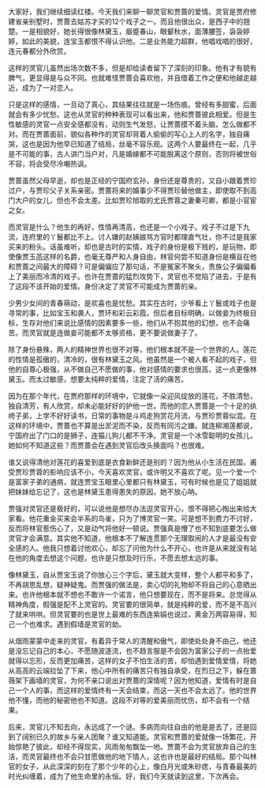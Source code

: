 
大家好，我们继续细读红楼。今天我们来聊一聊灵官和贾蔷的爱情。灵官是贾府修建省亲别墅时，贾蔷去姑苏才买的12个戏子之一。而且他很出众，是西子中的翘楚。一是相貌好，她长得很像林黛玉，眉蹙春山，眼颦秋水，面薄腰签，袅袅婷婷，如此的美貌，连宝玉都恨不得认识他。二是业务能力超群，他唱戏唱的很好，连元春都分外欣赏。

这样的灵官儿虽然出场次数不多，但是却给读者留下了深刻的印象。他有才有貌有脾气，更显得是与众不同。也就难怪贾蔷会喜欢他，并且借着工作之便和他越走越近，成为了一对恋人。

只是这样的感情，一旦动了真心，其结果往往就是一场伤痕。曾经有多甜蜜，后面就会有多少忧愁。这也从灵官的种种表现可以看出来，他和贾蔷彼此相爱。但是生性敏感的灵官一点安全感都没有，动则生气发怒，让贾蔷摸不着头脑，怎么做都不对。而在贾蔷面前，貌似各种作的灵官却背着人偷偷的写心上人的名字，独自痛哭，这也是因为他早已知道了结局，丝毫不容乐观。这两个人要最终在一起，几乎是不可能的事，古人讲门当户对，凡是婚嫁都不可能脱离这个原则，否则将被世俗不容，将会受尽冷嘲热讽。

贾蔷虽然父母早逝，却也是正经的宁国府玄孙，身份还是尊贵的，又自小跟着贾珍过户，与贾珍父子关系亲密。贾蔷将来的婚事少不得贾珍替他做主，即使取不到高门大户的女儿，但也不会太差。比如贾珍旭取的尤氏贾蓉之妻秦可卿，都是小官宦之女。

而灵官是什么？他生的再好，性情再清高，也还是一个小戏子。戏子不过是下九流，连府里的丫鬟都比不上。讨人嫌的赵姨娘骂方官时都理直气壮，你不过是我家买来的粉头。话虽难听，却也是古时的实情，戏子的身份是极下贱的，是玩物，即使像贾玉菡这样的名爵，也毫无尊严和人身自由，林官何尝不知道身份是横亘在他和贾蔷之间最大的障碍？可是偏偏应了那句话，不是冤家不聚头，贵族公子偏偏看上了美丽而冷清的戏子。也许在贾蔷的猛烈攻势下，灵官也不觉陷了进去，于是有了这段不该开始的爱情。身份决定了灵官不可能成为贾蔷的亲。

少男少女间的青春萌动，是欢喜也是忧愁。其实在古时，少爷看上丫鬟或戏子也是寻常的事，比如宝玉和袭人，贾环和彩云彩霞。但后者目标明确，以做妾为终极目标，生存对他们来说比感情的因素要多一些，他们从不抱其他的幻想，也不会痛苦。而灵官就是连做妾可能都不太够资格，更不要说做妻子了。

除了身份悬殊，两人的精神世界也很不对等，他们根本就不是一个世界的人。莲花的性情是孤傲的，清冷的，很有林黛玉之风。他虽然是一个被人看不起的戏子，但他的自尊心极强，从不做自己不愿做的事，他对感情的要求也很高，这一点更像林黛玉。而太过敏感，想要太纯粹的爱情，注定了活的痛苦。

因为在那个年代，在贾府那样的环境中，它就像一朵迎风绽放的莲花，不胜清愁，独自清芳，有人欣赏，却未必能好好的护他一世。而他的恋人贾蔷是一个十足的纨绔子弟，上学不好好读书，日常的事物是斗鸡走狗赏花月流，与贾珍贾蓉似混。在这样的环境中，贾蔷也不算是出淤泥而不染，反而有同污之嫌。就连柳湘莲都说，宁国府出了门口的是狮子，连猫儿狗儿都不干净。灵官是一个冰雪聪明的女孩儿，她如何不知道这些？而贾蔷会在遇到灵官后改头换面吗？也很难。

谁又说得清他对莲花的喜爱到底是衣食新鲜还是别的？因为他从小生活在民国，甫受贾珍贾蓉的影响应该不小，今天喜欢灵官，或许明又不喜欢了呢。见一个爱一个是富家子弟的通病，就连贾宝玉眼里心里都只有林黛玉，可有时候也是见了姐姐就把妹妹给忘记了，这也是林黛玉患得患失的原因，她不放心呐。

贾强对灵官还是极好的，可以说他是想尽办法逗灵官开心，恨不得把心掏出来给大家看。他花重金买来会半系的鸟雀，只为了博灵官一笑。可是想不到费力不讨好，反而将林官惹伤心了，又是动气将他好一顿说。贾强真是懵了也不知到底要怎么做灵官才会满意。其实他不知道，他根本不了解连贯那个无理取闹的人才是最没有安全感的人。他我只想着讨他欢心，却忘了问他为什么不开心，也许是从来就没有站在他的角度去想这个问题，也许是只想及时行乐，不愿去想太远的事。

像林黛玉，自从贾宝玉说了你放心三个字后，黛玉就大变样，整个人都平和多了，不再胡思乱想，疑神疑鬼。而贾强的做法是，卖心切的礼物却不将自己的心意晒出来。也许他根本就不想也不敢许一个诺言，他只想要现在，而不是将来。总觉得从精神角度，假强是配不上灵官的。灵官要的很简单，就是纯粹的爱，而不是不高兴了就来哄哄。但灵官要的也是世上最难的东西连紫娟也说过，黄金万两容易得，知己一个也难求。遇到假墙是灵官的劫。

从烟雨蒙蒙中走来的灵官，有着异于常人的清醒和傲气，即使处处身不由己，他还是没忘记自己的本心，不愿随波逐流，也不趋言服是不会因为富家公子的一点抬爱就得以忘形，反而更加痛苦，这样的女子不怕生活的苦，却怕遇到爱情爱情，将她从高高的云端拉坠了下来，他心中所有的痛苦只有独自承受，在烈日之下，躲在蔷薇架下画墙的灵官，为何不亲口说出对贾蔷的深情呢？因为他知道，爱情有时是自己一个人的事，而这样的爱情终有一天会结束，而这一天也不会太远了。他的世界他不懂，而他的秘密他也不知道。这段不对等的爱美丽而忧伤，却不会有一个结果。

后来，灵官儿不知去向，永远成了一个谜。多病而向往自由的他是是去了，还是回到了阔别已久的故乡与亲人团聚？谁又知道能。灵官和贾蔷的爱就像一场繁花，开始惊艳了彼此，却经不得现实，风雨匆匆飘坠一地。贾蔷不会为灵官放弃自己的生活，而灵官最终也不会只甘愿做他的地下情人，这也许也是最好的结局。那个叫林官的女子，从此深深的刻在了那个少年的心上，像白月光或朱砂痣，与青春最美的时光纠缠着，成为了他生命里的永恒。好，我们今天就读到这里，下次再会。


